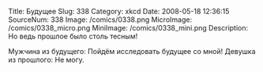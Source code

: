Title: Будущее 
Slug: 338 
Category: xkcd 
Date: 2008-05-18 12:36:15 
SourceNum: 338 
Image: /comics/0338.png 
MicroImage: /comics/0338_micro.png 
MiniImage: /comics/0338_mini.png 
Description: Но ведь прошлое было столь тесным!
 

Мужчина из будущего: Пойдём исследовать будущее со мной!
Девушка из прошлого: Не могу.